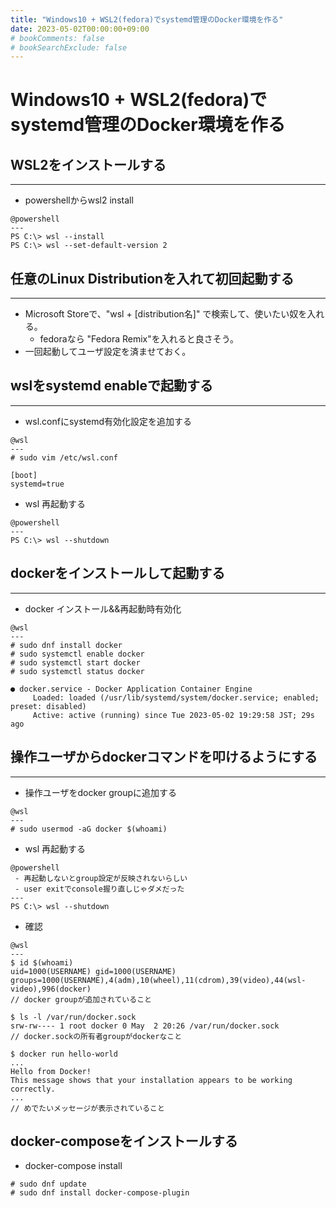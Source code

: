 ```yaml
---
title: "Windows10 + WSL2(fedora)でsystemd管理のDocker環境を作る"
date: 2023-05-02T00:00:00+09:00
# bookComments: false
# bookSearchExclude: false
---
```


# Windows10 + WSL2(fedora)でsystemd管理のDocker環境を作る

## WSL2をインストールする
---
- powershellからwsl2 install
```console
@powershell
---
PS C:\> wsl --install
PS C:\> wsl --set-default-version 2
```

## 任意のLinux Distributionを入れて初回起動する
---
  - Microsoft Storeで、"wsl + [distribution名]" で検索して、使いたい奴を入れる。
    - fedoraなら "Fedora Remix"を入れると良さそう。
  - 一回起動してユーザ設定を済ませておく。

## wslをsystemd enableで起動する
---

- wsl.confにsystemd有効化設定を追加する
```
@wsl
---
# sudo vim /etc/wsl.conf

[boot]
systemd=true
```


- wsl 再起動する
```
@powershell
---
PS C:\> wsl --shutdown
```

## dockerをインストールして起動する
---
- docker インストール&&再起動時有効化
```
@wsl
---
# sudo dnf install docker
# sudo systemctl enable docker
# sudo systemctl start docker
# sudo systemctl status docker

● docker.service - Docker Application Container Engine
     Loaded: loaded (/usr/lib/systemd/system/docker.service; enabled; preset: disabled)
     Active: active (running) since Tue 2023-05-02 19:29:58 JST; 29s ago
```

## 操作ユーザからdockerコマンドを叩けるようにする
---

- 操作ユーザをdocker groupに追加する
```
@wsl
---
# sudo usermod -aG docker $(whoami)
```

- wsl 再起動する
```
@powershell
 - 再起動しないとgroup設定が反映されないらしい
 - user exitでconsole握り直しじゃダメだった
---
PS C:\> wsl --shutdown
```

- 確認
```
@wsl
---
$ id $(whoami)
uid=1000(USERNAME) gid=1000(USERNAME) groups=1000(USERNAME),4(adm),10(wheel),11(cdrom),39(video),44(wsl-video),996(docker)
// docker groupが追加されていること

$ ls -l /var/run/docker.sock
srw-rw---- 1 root docker 0 May  2 20:26 /var/run/docker.sock
// docker.sockの所有者groupがdockerなこと

$ docker run hello-world
...
Hello from Docker!
This message shows that your installation appears to be working correctly.
...
// めでたいメッセージが表示されていること
```

## docker-composeをインストールする
- docker-compose install
```
# sudo dnf update
# sudo dnf install docker-compose-plugin
```

